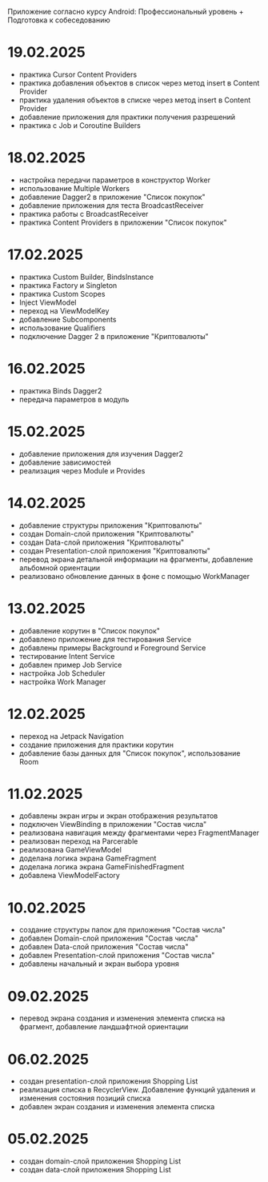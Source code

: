 Приложение согласно курсу Android: Профессиональный уровень + Подготовка к собеседованию

# 19.02.2025
- практика Cursor Content Providers
- практика добавления объектов в список через метод insert в Content Provider
- практика удаления объектов в списке через метод insert в Content Provider
- добавление приложения для практики получения разрешений
- практика с Job и Coroutine Builders

# 18.02.2025
- настройка передачи параметров в конструктор Worker
- использование Multiple Workers
- добавление Dagger2 в приложение "Список покупок"
- добавление приложения для теста BroadcastReceiver
- практика работы с BroadcastReceiver
- практика Content Providers в приложении "Список покупок"

# 17.02.2025
- практика Custom Builder, BindsInstance
- практика Factory и Singleton
- практика Custom Scopes
- Inject ViewModel
- переход на ViewModelKey
- добавление Subcomponents
- использование Qualifiers
- подключение Dagger 2 в приложение "Криптовалюты"

# 16.02.2025
- практика Binds Dagger2
- передача параметров в модуль

# 15.02.2025
- добавление приложения для изучения Dagger2
- добавление зависимостей
- реализация через Module и Provides

# 14.02.2025
- добавление структуры приложения "Криптовалюты"
- создан Domain-слой приложения "Криптовалюты"
- создан Data-слой приложения "Криптовалюты"
- создан Presentation-слой приложения "Криптовалюты"
- перевод экрана детальной информации на фрагменты, добавление альбомной ориентации
- реализовано обновление данных в фоне с помощью WorkManager

# 13.02.2025
- добавление корутин в "Список покупок"
- добавлено приложение для тестирования Service
- добавлены примеры Background и Foreground Service
- тестирование Intent Service
- добавлен пример Job Service
- настройка Job Scheduler
- настройка Work Manager

# 12.02.2025
- переход на Jetpack Navigation
- создание приложения для практики корутин
- добавление базы данных для "Список покупок", использование Room

# 11.02.2025
- добавлены экран игры и экран отображения результатов
- подключен ViewBinding в приложении "Состав числа"
- реализована навигация между фрагментами через FragmentManager
- реализован переход на Parcerable
- реализована GameViewModel
- доделана логика экрана GameFragment
- доделана логика экрана GameFinishedFragment
- добавлена ViewModelFactory

# 10.02.2025
- создание структуры папок для приложения "Состав числа"
- добавлен Domain-слой приложения "Состав числа"
- добавлен Data-слой приложения "Состав числа"
- добавлен Presentation-слой приложения "Состав числа"
- добавлены начальный и экран выбора уровня

# 09.02.2025
- перевод экрана создания и изменения элемента списка на фрагмент, добавление ландшафтной ориентации

# 06.02.2025
- создан presentation-слой приложения Shopping List
- реализация списка в RecyclerView. Добавление функций удаления и изменения состояния позиций списка
- добавлен экран создания и изменения элемента списка

# 05.02.2025
- создан domain-слой приложения Shopping List
- создан data-слой приложения Shopping List